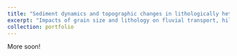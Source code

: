 ```yaml
---
title: "Sediment dynamics and topographic changes in lithologically heterogeneous landscapes"
excerpt: "Impacts of grain size and lithology on fluvial transport, hillslope-channel coupling and landscape evolution"
collection: portfolio
---
```


More soon!

